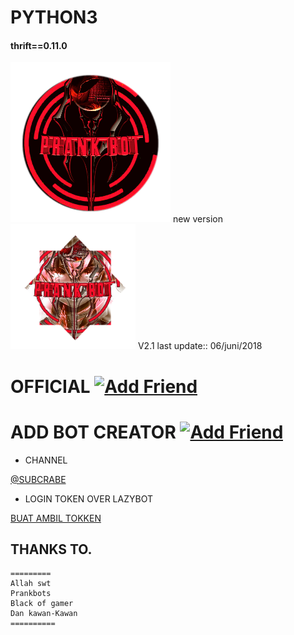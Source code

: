 # PYTHON3
#### thrift==0.11.0
![Prankbots](gnb_ic_linenews_normal.png) new version ![Prankbots](bgpassnumber.png)
V2.1 last update::
06/juni/2018
# OFFICIAL <a href="https://line.me/R/ti/p/%40gnh2780p"><img height="36" border="0" alt="Add Friend" src="https://scdn.line-apps.com/n/line_add_friends/btn/en.png"></a>

# ADD BOT CREATOR <a href="https://line.me/R/ti/p/~adiputra.95"><img height="36" border="0" alt="Add Friend" src="https://scdn.line-apps.com/n/line_add_friends/btn/en.png"></a>
- CHANNEL

[@SUBCRABE](https://www.youtube.com/channel/UCycBrqSWEHdk-slnhUmGWiQ)
- LOGIN TOKEN OVER LAZYBOT

[BUAT AMBIL TOKKEN](https://boteater.com/sniff/)

## THANKS TO.
```
=========
Allah swt
Prankbots
Black of gamer
Dan kawan-Kawan
==========
```

